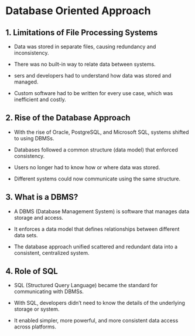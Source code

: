 # Database Oriented Approach

## 1. Limitations of File Processing Systems

- Data was stored in separate files, causing redundancy and inconsistency.

- There was no built-in way to relate data between systems.

- sers and developers had to understand how data was stored and managed.

- Custom software had to be written for every use case, which was inefficient and costly.

## 2. Rise of the Database Approach

- With the rise of Oracle, PostgreSQL, and Microsoft SQL, systems shifted to using DBMSs.

- Databases followed a common structure (data model) that enforced consistency.

- Users no longer had to know how or where data was stored.

- Different systems could now communicate using the same structure.

## 3. What is a DBMS?

- A DBMS (Database Management System) is software that manages data storage and access.

- It enforces a data model that defines relationships between different data sets.

- The database approach unified scattered and redundant data into a consistent, centralized system.

## 4. Role of SQL

- SQL (Structured Query Language) became the standard for communicating with DBMSs.

- With SQL, developers didn’t need to know the details of the underlying storage or system.

- It enabled simpler, more powerful, and more consistent data access across platforms.
